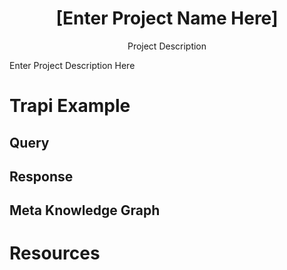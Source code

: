 <h1 align="center">
[Enter Project Name Here]
</h1>

<p align="center">
Project Description
</p>

<p align="left">
Enter Project Description Here
</p>

# Trapi Example
## Query
<!-- Describe Example Query Object Here-->

## Response
<!-- Describe Example Response Here -->
## Meta Knowledge Graph
<!--Describe the meta knowledge graph this -->

# Resources
<!--Enter resources in the form:
  **Name**: [Example](https://example.com/)
  <leave blank new line here>
  **Description**: an example resource used for creating this data 
  <leave blank new line here>
-->
<!--Enter resources in the form:


<p align="center"><project-description></p>

## Links

- [Repo](https://github.com/Rohit19060/<project-name> "<project-name> Repo")

- [Live](<Homepage url> "Live View")

- [Bugs](https://github.com/Rohit19060/<project-name>/issues "Issues Page")

- [API](<API Link> "API")


### `"serve": "node server"`

For running the server file on you can use this command.

### `npm run serve`

## Built With

- JavaScript
- Node
- NPM
- Webpack
- HTML
- CSS

## Future Updates

- [ ] Reliable Storage

## Author

**Rohit Jain**

- [Profile](https://github.com/rohit19060 "Rohit jain")
- [Email](mailto:rohitjain19060@gmail.com?subject=Hi "Hi!")
- [Website](https://kingtechnologies.in "Welcome")

## 🤝 Support

Contributions, issues, and feature requests are welcome!

Give a ⭐️ if you like this project!-->
